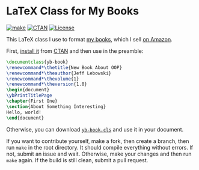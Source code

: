 # LaTeX Class for My Books

[![make](https://github.com/yegor256/yb-book/actions/workflows/l3build.yml/badge.svg)](https://github.com/yegor256/yb-book/actions/workflows/l3build.yml)
[![CTAN](https://img.shields.io/ctan/v/yb-book)](https://ctan.org/pkg/yb-book)
[![License](https://img.shields.io/badge/license-MIT-green.svg)](https://github.com/yegor256/yb-book/blob/master/LICENSE.txt)

This LaTeX class I use to format
[my books](https://www.yegor256.com/books.html),
which I sell [on Amazon](https://www.amazon.com/Yegor-Bugayenko/e/B01AM1QMDK).

First,
[install it](https://en.wikibooks.org/wiki/LaTeX/Installing_Extra_Packages)
from [CTAN](https://ctan.org/pkg/yb-book)
and then use in the preamble:

```tex
\documentclass{yb-book}
\renewcommand*\thetitle{New Book About OOP}
\renewcommand*\theauthor{Jeff Lebowski}
\renewcommand*\thevolume{1}
\renewcommand*\theversion{1.0}
\begin{document}
\ybPrintTitlePage
\chapter{First One}
\section{About Something Interesting}
Hello, world!
\end{document}
```

Otherwise, you can download
[`yb-book.cls`](https://yegor256.github.io/yb-book/yb-book.cls) and
use it in your document.

If you want to contribute yourself, make a fork, then create a branch,
then run `make` in the root directory.
It should compile everything without errors. If not, submit an issue and wait.
Otherwise, make your changes and then run `make` again. If the build is
still clean, submit a pull request.
